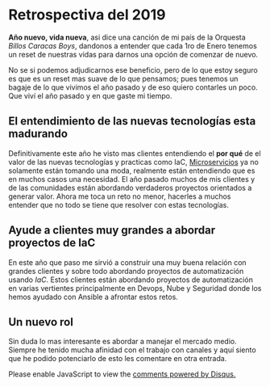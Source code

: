 # Retrospectiva del 2019

**Año nuevo, vida nueva**, asi dice una canción de mi país de la Orquesta *Billos Caracas Boys*, dandonos a entender que cada 1ro de Enero tenemos un reset de nuestras vidas para darnos una opción de comenzar de nuevo. 

 No se si podemos adjudicarnos ese beneficio, pero de lo que estoy seguro es que es un reset mas suave de lo que pensamos; pues tenemos un bagaje de lo que vivimos el año pasado y de eso quiero contarles un poco. Que viví el año pasado y en que gaste mi tiempo.

## El entendimiento de las nuevas  tecnologías esta madurando

Definitivamente este año he visto mas clientes entendiendo el **por qué** de el valor de las nuevas tecnologías y practicas  como IaC, [Microservicios](https://luiger.github.io/articulos/2019/MicroSOA/micro2soa/) ya no solamente están tomando una moda, realmente están entendiendo que es en muchos casos una necesidad. El año pasado muchos de mis clientes y de las comunidades están abordando verdaderos proyectos orientados a generar valor.  Ahora me toca un reto no menor, hacerles a muchos entender que no todo se tiene que resolver con estas tecnologías.

## Ayude a clientes muy grandes a abordar proyectos de IaC

En este año que paso me sirvió a construir una muy buena relación con grandes clientes y sobre todo abordando proyectos de automatización usando *IaC*. Estos clientes están abordando proyectos de automatización en varias vertientes principalmente en Devops, Nube y Seguridad donde los hemos ayudado con Ansible a afrontar estos retos.

## Un nuevo rol

Sin duda lo mas interesante es abordar a manejar el mercado medio. Siempre he tenido mucha afinidad con el trabajo con canales y aquí siento que he podido  potenciarlo de esto les comentare en otra entrada.


<!-- Global site tag (gtag.js) - Google Analytics -->
<script async src="https://www.googletagmanager.com/gtag/js?id=UA-11347245-2"></script>
<script>
  window.dataLayer = window.dataLayer || [];
  function gtag(){dataLayer.push(arguments);}
  gtag('js', new Date());

  gtag('config', 'UA-11347245-2');
</script>

 <div id="disqus_thread"></div>
<script>

/**
*  RECOMMENDED CONFIGURATION VARIABLES: EDIT AND UNCOMMENT THE SECTION BELOW TO INSERT DYNAMIC VALUES FROM YOUR PLATFORM OR CMS.
*  LEARN WHY DEFINING THESE VARIABLES IS IMPORTANT: https://disqus.com/admin/universalcode/#configuration-variables*/
/*
var disqus_config = function () {
this.page.url = PAGE_URL;  // Replace PAGE_URL with your page's canonical URL variable
this.page.identifier = PAGE_IDENTIFIER; // Replace PAGE_IDENTIFIER with your page's unique identifier variable
};
*/
(function() { // DON'T EDIT BELOW THIS LINE
var d = document, s = d.createElement('script');
s.src = 'https://luiger-github-io.disqus.com/embed.js';
s.setAttribute('data-timestamp', +new Date());
(d.head || d.body).appendChild(s);
})();
</script>
<noscript>Please enable JavaScript to view the <a href="https://disqus.com/?ref_noscript">comments powered by Disqus.</a></noscript>


                            